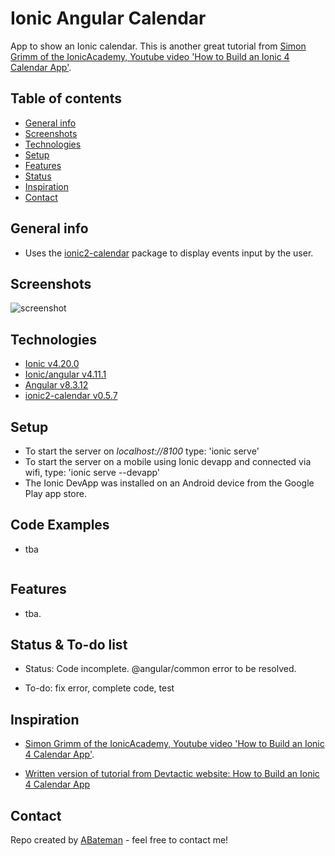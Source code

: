 # Ionic Angular Calendar

App to show an Ionic calendar. This is another great tutorial from [Simon Grimm of the IonicAcademy, Youtube video 'How to Build an Ionic 4 Calendar App'](https://www.youtube.com/watch?v=uWhfwhN5IZc&t=643s).

## Table of contents

* [General info](#general-info)
* [Screenshots](#screenshots)
* [Technologies](#technologies)
* [Setup](#setup)
* [Features](#features)
* [Status](#status)
* [Inspiration](#inspiration)
* [Contact](#contact)

## General info

* Uses the [ionic2-calendar](https://www.npmjs.com/package/ionic2-calendar) package to display events input by the user.

## Screenshots

![screenshot](./img/.png)

## Technologies

* [Ionic v4.20.0](https://ionicframework.com/)
* [Ionic/angular v4.11.1](https://ionicframework.com/)
* [Angular v8.3.12](https://angular.io/)
* [ionic2-calendar v0.5.7](https://www.npmjs.com/package/ionic2-calendar)

## Setup

* To start the server on _localhost://8100_ type: 'ionic serve'
* To start the server on a mobile using Ionic devapp and connected via wifi, type: 'ionic serve --devapp'
* The Ionic DevApp was installed on an Android device from the Google Play app store.

## Code Examples

* tba

```typescript

```

## Features

* tba.

## Status & To-do list

* Status: Code incomplete. @angular/common error to be resolved.

* To-do: fix error, complete code, test

## Inspiration

* [Simon Grimm of the IonicAcademy, Youtube video 'How to Build an Ionic 4 Calendar App'](https://www.youtube.com/watch?v=uWhfwhN5IZc&t=643s).

* [Written version of tutorial from Devtactic website: How to Build an Ionic 4 Calendar App](https://devdactic.com/ionic-4-calendar-app/)

## Contact

Repo created by [ABateman](https://www.andrewbateman.org) - feel free to contact me!
